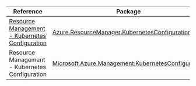| Reference | Package | Source |
|---|---|---|
|[Resource Management - Kubernetes Configuration](resourcemanager.kubernetesconfiguration-readme.md)|[Azure.ResourceManager.KubernetesConfiguration](https://www.nuget.org/packages/Azure.ResourceManager.KubernetesConfiguration)|[GitHub](https://github.com/Azure/azure-sdk-for-net/blob/main/sdk/kubernetesconfiguration/Azure.ResourceManager.KubernetesConfiguration)|
|Resource Management - Kubernetes Configuration|[Microsoft.Azure.Management.KubernetesConfiguration](https://www.nuget.org/packages/Microsoft.Azure.Management.KubernetesConfiguration)|[GitHub](https://github.com/Azure/azure-sdk-for-net/blob/main/)|
